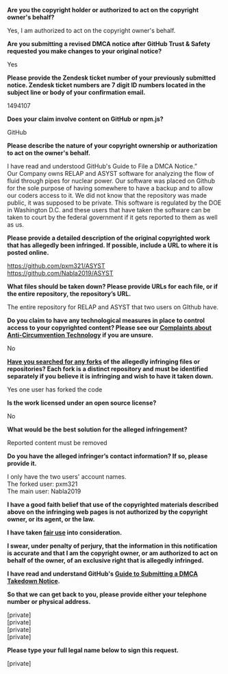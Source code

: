 **Are you the copyright holder or authorized to act on the copyright owner's behalf?**

Yes, I am authorized to act on the copyright owner's behalf.

**Are you submitting a revised DMCA notice after GitHub Trust & Safety requested you make changes to your original notice?**

Yes

**Please provide the Zendesk ticket number of your previously submitted notice. Zendesk ticket numbers are 7 digit ID numbers located in the subject line or body of your confirmation email.**

1494107

**Does your claim involve content on GitHub or npm.js?**

GitHub

**Please describe the nature of your copyright ownership or authorization to act on the owner's behalf.**

I have read and understood GitHub's Guide to File a DMCA Notice.”  
Our Company owns RELAP and ASYST software for analyzing the flow of fluid through pipes for nuclear power. Our software was placed on Github for the sole purpose of having somewhere to have a backup and to allow our coders access to it. We did not know that the repository was made public, it was supposed to be private. This software is regulated by the DOE in Washington D.C. and these users that have taken the software can be taken to court by the federal government if it gets reported to them as well as us.

**Please provide a detailed description of the original copyrighted work that has allegedly been infringed. If possible, include a URL to where it is posted online.**

https://github.com/pxm321/ASYST  
https://github.com/Nabla2019/ASYST

**What files should be taken down? Please provide URLs for each file, or if the entire repository, the repository’s URL.**

The entire repository for RELAP and ASYST that two users on GIthub have.

**Do you claim to have any technological measures in place to control access to your copyrighted content? Please see our <a href="https://docs.github.com/articles/guide-to-submitting-a-dmca-takedown-notice#complaints-about-anti-circumvention-technology">Complaints about Anti-Circumvention Technology</a> if you are unsure.**

No

**<a href="https://docs.github.com/articles/dmca-takedown-policy#b-what-about-forks-or-whats-a-fork">Have you searched for any forks</a> of the allegedly infringing files or repositories? Each fork is a distinct repository and must be identified separately if you believe it is infringing and wish to have it taken down.**

Yes one user has forked the code

**Is the work licensed under an open source license?**

No

**What would be the best solution for the alleged infringement?**

Reported content must be removed

**Do you have the alleged infringer’s contact information? If so, please provide it.**

I only have the two users' account names.    
The forked user: pxm321  
The main user: Nabla2019

**I have a good faith belief that use of the copyrighted materials described above on the infringing web pages is not authorized by the copyright owner, or its agent, or the law.**

**I have taken <a href="https://www.lumendatabase.org/topics/22">fair use</a> into consideration.**

**I swear, under penalty of perjury, that the information in this notification is accurate and that I am the copyright owner, or am authorized to act on behalf of the owner, of an exclusive right that is allegedly infringed.**

**I have read and understand GitHub's <a href="https://docs.github.com/articles/guide-to-submitting-a-dmca-takedown-notice/">Guide to Submitting a DMCA Takedown Notice</a>.**

**So that we can get back to you, please provide either your telephone number or physical address.**

[private]  
[private]  
[private]  
[private]  

**Please type your full legal name below to sign this request.**

[private]  

